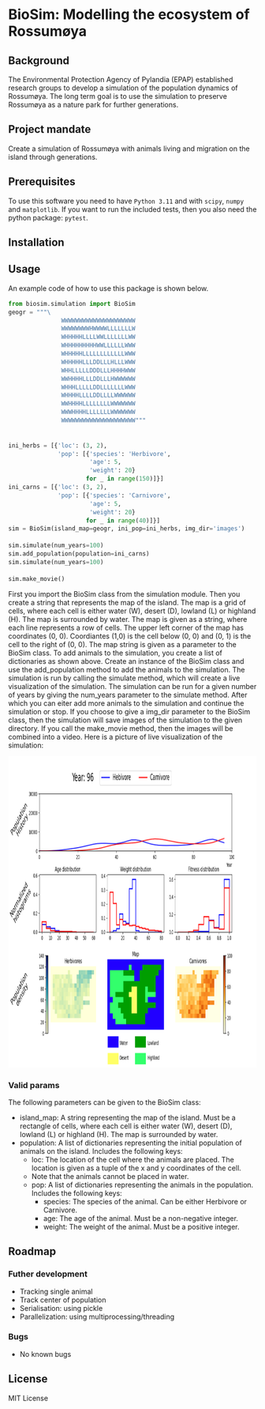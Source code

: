 # BioSim: Modelling the ecosystem of Rossumøya

## Background
The Environmental Protection Agency of Pylandia (EPAP)
established research groups to develop a simulation of
the population dynamics of Rossumøya. The long term goal
is to use the simulation to preserve Rossumøya as a nature
park for further generations.

## Project mandate
Create a simulation of Rossumøya with animals living
and migration on the island through generations.

## Prerequisites
To use this software you need to have `Python 3.11` and with `scipy`, `numpy` and `matplotlib`.
If you want to run the included tests, then you also need the python package: `pytest`.

## Installation

## Usage

An example code of how to use this package is shown below.


```python
from biosim.simulation import BioSim
geogr = """\
               WWWWWWWWWWWWWWWWWWWWW
               WWWWWWWWHWWWWLLLLLLLW
               WHHHHHLLLLWWLLLLLLLWW
               WHHHHHHHHHWWLLLLLLWWW
               WHHHHHLLLLLLLLLLLLWWW
               WHHHHHLLLDDLLLHLLLWWW
               WHHLLLLLDDDLLLHHHHWWW
               WWHHHHLLLDDLLLHWWWWWW
               WHHHLLLLLDDLLLLLLLWWW
               WHHHHLLLLDDLLLLWWWWWW
               WWHHHHLLLLLLLLWWWWWWW
               WWWHHHHLLLLLLLWWWWWWW
               WWWWWWWWWWWWWWWWWWWWW"""


ini_herbs = [{'loc': (3, 2),
              'pop': [{'species': 'Herbivore',
                       'age': 5,
                       'weight': 20}
                      for _ in range(150)]}]
ini_carns = [{'loc': (3, 2),
              'pop': [{'species': 'Carnivore',
                       'age': 5,
                       'weight': 20}
                      for _ in range(40)]}]
sim = BioSim(island_map=geogr, ini_pop=ini_herbs, img_dir='images')

sim.simulate(num_years=100)
sim.add_population(population=ini_carns)
sim.simulate(num_years=100)

sim.make_movie()
```

First you import the BioSim class from the simulation module. 
Then you create a string that represents the map of the island. 
The map is a grid of cells, where each cell is either water (W), desert (D), lowland (L) or highland (H). 
The map is surrounded by water. The map is given as a string, where each line represents a row of cells. 
The upper left corner of the map has coordinates (0, 0). 
Coordiantes (1,0) is the cell below (0, 0) and (0, 1) is the cell to the right of (0, 0).
The map string is given as a parameter to the BioSim class. 
To add animals to the simulation, you create a list of dictionaries as shown above. 
Create an instance of the BioSim class and use the add_population method to add the animals to the simulation.
The simulation is run by calling the simulate method, which will create a live visualization of the simulation.
The simulation can be run for a given number of years by giving the num_years parameter to the simulate method.
After which you can eiter add more animals to the simulation and continue the simulation or stop. 
If you choose to give a img_dir parameter to the BioSim class, 
then the simulation will save images of the simulation to the given directory. If you call the make_movie method, 
then the images will be combined into a video. Here is a picture of live visualization of the simulation:

<img src="docs/figures/live.png" alt="Logo" width="1120" height="630">

### Valid params
The following parameters can be given to the BioSim class:
- island_map: A string representing the map of the island. 
Must be a rectangle of cells, where each cell is either water (W), desert (D), lowland (L) or highland (H). 
The map is surrounded by water.
- population: A list of dictionaries representing the initial population of animals on the island. 
Includes the following keys:
    - loc: The location of the cell where the animals are placed. 
    The location is given as a tuple of the x and y coordinates of the cell. 
    - Note that the animals cannot be placed in water.
    - pop: A list of dictionaries representing the animals in the population. 
    Includes the following keys:
        - species: The species of the animal. Can be either Herbivore or Carnivore.
        - age: The age of the animal. Must be a non-negative integer.
        - weight: The weight of the animal. Must be a positive integer.
  

## Roadmap
### Futher development
- Tracking single animal
- Track center of population
- Serialisation: using pickle
- Parallelization: using multiprocessing/threading
### Bugs
- No known bugs

## License
MIT License
